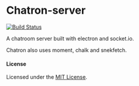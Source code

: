 # Chatron-server

 [![Build Status](https://travis-ci.org/robflop/chatron-client.svg?branch=master)](https://travis-ci.org/robflop/chatron-client)

A chatroom server built with electron and socket.io.

Chatron also uses moment, chalk and snekfetch.

#### License

Licensed under the [MIT License](https://github.com/robflop/chatron-client/blob/master/LICENSE.md).